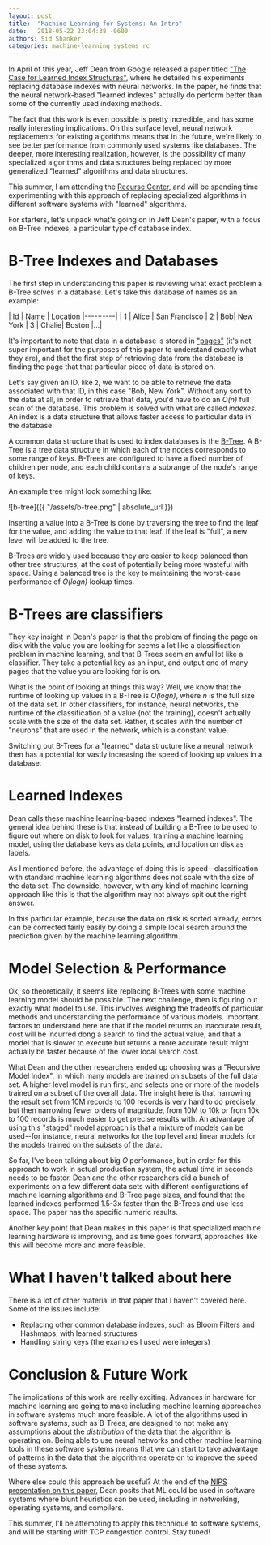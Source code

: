 ```yaml
---
layout: post
title:  "Machine Learning for Systems: An Intro"
date:   2018-05-22 23:04:38 -0600
authors: Sid Shanker
categories: machine-learning systems rc
---
```


In April of this year, Jeff Dean from Google released a paper titled ["The Case for Learned Index Structures"](https://arxiv.org/pdf/1712.01208.pdf), where he detailed his experiments replacing  database indexes with neural networks. In the paper, he finds that the neural network-based "learned indexes" actually do perform better than some of the currently used indexing methods.

The fact that this work is even possible is pretty incredible, and has some really interesting implications. On this surface level, neural network replacements for existing algorithms means that in the future, we're likely to see better performance from commonly used systems like databases. The deeper, more interesting realization, however, is the possibility of many specialized algorithms and data structures being replaced by more generalized "learned" algorithms and data structures.

This summer, I am attending the [Recurse Center](recurse.com), and will be spending time experimenting with this approach of replacing specialized algorithms in different software systems with "learned" algorithms.

For starters, let's unpack what's going on in Jeff Dean's paper, with a focus on B-Tree indexes, a particular type of database index.

# B-Tree Indexes and Databases

The first step in understanding this paper is reviewing what exact problem a B-Tree solves in a database. Let's take this database of names as an example:

| Id | Name | Location
|----+----|
| 1 | Alice | San Francisco
| 2 | Bob| New York
| 3 | Chalie| Boston
|...|

It's important to note that data in a database is stored in ["pages"](https://dev.mysql.com/doc/refman/8.0/en/innodb-file-space.html) (it's not super important
for the purposes of this paper to understand exactly what they are), and that the first step of retrieving data from the database is finding the page that
  that particular piece of data is stored on.

Let's say given an ID, like `2`, we want to be able to retrieve the data associated with that ID, in this case "Bob, New York". Without any sort to the data at all,
in order to retrieve that data, you'd have to do an _O(n)_ full scan of the database. This problem is solved with what are called _indexes_. An index is a data structure
that allows faster access to particular data in the database.

A common data structure that is used to index databases is the [B-Tree](https://en.wikipedia.org/wiki/B-tree). A B-Tree is a tree data structure in which each of the
nodes corresponds to some range of keys. B-Trees are configured to have a fixed number of children per node, and each child contains a subrange of the node's range of keys.

An example tree might look something like:

![b-tree]({{ "/assets/b-tree.png" | absolute_url }})

Inserting a value into a B-Tree is done by traversing the tree to find the leaf for the value, and adding the value to that leaf. If the leaf is "full", a new level
will be added to the tree.

B-Trees are widely used because they are easier to keep balanced than other tree structures, at the cost of potentially being more wasteful with space. Using
a balanced tree is the key to maintaining the worst-case performance of _O(logn)_ lookup times.

# B-Trees are classifiers

They key insight in Dean's paper is that the problem of finding the page on disk with the value you are looking for seems a lot like
a classification problem in machine learning, and that B-Trees seem an awful lot like a classifier. They take a potential key
as an input, and output one of many pages that the value you are looking for is on.

What is the point of looking at things this way? Well, we know that the runtime of looking up values in a B-Tree is _O(logn)_, where
_n_ is the full size of the data set. In other classifiers, for instance, neural networks, the runtime of the classification of a value
(not the training), doesn't actually scale with the size of the data set. Rather, it scales with the number of "neurons" that are used in the
network, which is a constant value.

Switching out B-Trees for a "learned" data structure like a neural network then has a potential for vastly increasing
the speed of looking up values in a database.

# Learned Indexes

Dean calls these machine learning-based indexes "learned indexes". The general idea behind these is that instead of building
a B-Tree to be used to figure out where on disk to look for values, training a machine learning model, using the database keys
as data points, and location on disk as labels.

As I mentioned before, the advantage of doing this is speed--classification with standard machine learning algorithms does not
scale with the size of the data set. The downside, however, with any kind of machine learning approach like this is that the algorithm
may not always spit out the right answer.

In this particular example, because the data on disk is sorted already, errors can be corrected fairly easily by doing a simple local
search around the prediction given by the machine learning algorithm.

# Model Selection & Performance

Ok, so theoretically, it seems like replacing B-Trees with some machine learning model should be possible. The next challenge, then
is figuring out exactly what model to use. This involves weighing the tradeoffs of particular methods and understanding the
performance of various models. Important factors to understand here are that if the model returns an inaccurate result, cost will be
incurred dong a search to find the actual value, and that a model that is slower to execute but returns a more accurate result
might actually be faster because of the lower local search cost.

What Dean and the other researchers ended up choosing was a "Recursive Model Index", in which many models are trained on
subsets of the full data set. A higher level model is run first, and selects one or more of the models trained on a subset
of the overall data. The insight here is that narrowing the result set from 10M records to 100 records is very hard to do
precisely, but then narrowing fewer orders of magnitude, from 10M to 10k or from 10k to 100 records is much easier to
get precise results with. An advantage of using this "staged" model approach is that a mixture of models can be used--for instance,
neural networks for the top level and linear models for the models trained on the subsets of the data.

So far, I've been talking about big _O_ performance, but in order for this approach to work in actual production
system, the actual time in seconds needs to be faster. Dean and the other researchers did a bunch of experiments on a few different data sets
with different configurations of machine learning algorithms and B-Tree page sizes, and found that the learned indexes
performed 1.5-3x faster than the B-Trees and use less space. The paper has the specific numeric results.

Another key point that Dean makes in this paper is that specialized machine learning hardware is improving,
and as time goes forward, approaches like this will become more and more feasible.

# What I haven't talked about here

There is a lot of other material in that paper that I haven't covered here. Some of the issues include:

* Replacing other common database indexes, such as Bloom Filters and Hashmaps, with learned structures
* Handling string keys (the examples I used were integers)

# Conclusion & Future Work

The implications of this work are really exciting. Advances in hardware for machine learning are going to make
including machine learning approaches in software systems much more feasible. A lot of the algorithms used in
software systems, such as B-Trees, are designed to not make any assumptions about the _distribution_ of the data
that the algorithm is operating on. Being able to use neural networks and other machine learning tools in these
software systems means that we can start to take advantage of patterns in the data that the algorithms operate on to
improve the speed of these systems.

Where else could this approach be useful? At the end of the [NIPS presentation on this paper](http://learningsys.org/nips17/assets/slides/dean-nips17.pdf),
Dean posits that ML could be used in software systems where blunt heuristics can be used, including in networking, operating systems, and compilers.

This summer, I'll be attempting to apply this technique to software systems, and will be starting with TCP congestion control. Stay tuned!
